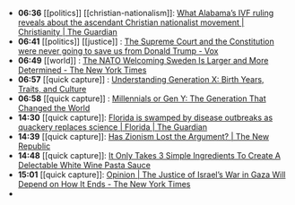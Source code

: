 - **06:36** [[politics]] [[christian-nationalism]]: [What Alabama’s IVF ruling reveals about the ascendant Christian nationalist movement | Christianity | The Guardian](https://www.theguardian.com/world/2024/mar/02/christian-nationalism-alabama-ivf-ruling-politics)
- **06:41** [[politics]] [[justice]] : [The Supreme Court and the Constitution were never going to save us from Donald Trump - Vox](https://www.vox.com/scotus/24086594/donald-trump-supreme-court-trial-immunity-never-going-to-save-us)
- **06:49** [[world]] : [The NATO Welcoming Sweden Is Larger and More Determined - The New York Times](https://www.nytimes.com/2024/02/26/world/europe/nato-sweden-ukraine-russia.html)
- **06:57** [[quick capture]] : [Understanding Generation X: Birth Years, Traits, and Culture](https://thefamilynation.com/generation-x-birth-years)
- **06:58** [[quick capture]] : [Millennials or Gen Y: The Generation That Changed the World](https://thefamilynation.com/millennials-birth-years)
- **14:30** [[quick capture]]:  [Florida is swamped by disease outbreaks as quackery replaces science | Florida | The Guardian](https://www.theguardian.com/us-news/2024/mar/03/florida-measles-outbreak-preventable)
- **14:39** [[quick capture]]:  [Has Zionism Lost the Argument? | The New Republic](https://newrepublic.com/article/179430/zionism-lost-argument-american-jews-israel)
- **14:48** [[quick capture]]:  [It Only Takes 3 Simple Ingredients To Create A Delectable White Wine Pasta Sauce](https://www.thedailymeal.com/1526249/three-ingredient-white-wine-pasta-sauce/)
- **15:01** [[quick capture]]:  [Opinion | The Justice of Israel’s War in Gaza Will Depend on How It Ends - The New York Times](https://www.nytimes.com/2024/03/02/opinion/israel-hamas-war-civilians.html)
-
